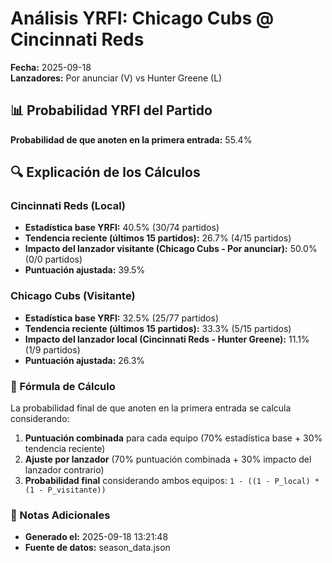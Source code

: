 # Análisis YRFI: Chicago Cubs @ Cincinnati Reds

**Fecha:** 2025-09-18  
**Lanzadores:** Por anunciar (V) vs Hunter Greene (L)

## 📊 Probabilidad YRFI del Partido

**Probabilidad de que anoten en la primera entrada:** 55.4%

## 🔍 Explicación de los Cálculos

### Cincinnati Reds (Local)
- **Estadística base YRFI:** 40.5% (30/74 partidos)
- **Tendencia reciente (últimos 15 partidos):** 26.7% (4/15 partidos)
- **Impacto del lanzador visitante (Chicago Cubs - Por anunciar):** 50.0% (0/0 partidos)
- **Puntuación ajustada:** 39.5%

### Chicago Cubs (Visitante)
- **Estadística base YRFI:** 32.5% (25/77 partidos)
- **Tendencia reciente (últimos 15 partidos):** 33.3% (5/15 partidos)
- **Impacto del lanzador local (Cincinnati Reds - Hunter Greene):** 11.1% (1/9 partidos)
- **Puntuación ajustada:** 26.3%

### 📝 Fórmula de Cálculo

La probabilidad final de que anoten en la primera entrada se calcula considerando:
1. **Puntuación combinada** para cada equipo (70% estadística base + 30% tendencia reciente)
2. **Ajuste por lanzador** (70% puntuación combinada + 30% impacto del lanzador contrario)
3. **Probabilidad final** considerando ambos equipos: `1 - ((1 - P_local) * (1 - P_visitante))`

### 📌 Notas Adicionales

- **Generado el:** 2025-09-18 13:21:48
- **Fuente de datos:** season_data.json
